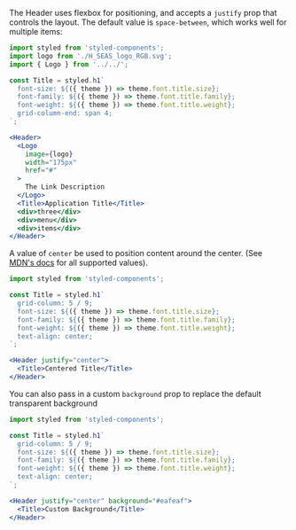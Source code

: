 The Header uses flexbox for positioning, and accepts a `justify` prop that controls the layout. The default value is `space-between`, which works well for multiple items:

```jsx
import styled from 'styled-components';
import logo from './H_SEAS_logo_RGB.svg';
import { Logo } from '../../';

const Title = styled.h1`
  font-size: ${({ theme }) => theme.font.title.size};
  font-family: ${({ theme }) => theme.font.title.family};
  font-weight: ${({ theme }) => theme.font.title.weight};
  grid-column-end: span 4;
`;

<Header>
  <Logo
    image={logo}
    width="175px"
    href="#"
  >
    The Link Description
  </Logo>
  <Title>Application Title</Title>
  <div>three</div>
  <div>menu</div>
  <div>items</div>
</Header>
```

A value of `center` be used to position content around the center. (See [MDN's docs](https://developer.mozilla.org/en-US/docs/Web/CSS/justify-content) for all supported values).

```jsx
import styled from 'styled-components';

const Title = styled.h1`
  grid-column: 5 / 9;
  font-size: ${({ theme }) => theme.font.title.size};
  font-family: ${({ theme }) => theme.font.title.family};
  font-weight: ${({ theme }) => theme.font.title.weight};
  text-align: center;
`;

<Header justify="center">
  <Title>Centered Title</Title>
</Header>
```

You can also pass in a custom `background` prop to replace the default transparent background

```jsx
import styled from 'styled-components';

const Title = styled.h1`
  grid-column: 5 / 9;
  font-size: ${({ theme }) => theme.font.title.size};
  font-family: ${({ theme }) => theme.font.title.family};
  font-weight: ${({ theme }) => theme.font.title.weight};
  text-align: center;
`;

<Header justify="center" background="#eafeaf">
  <Title>Custom Background</Title>
</Header>
```
